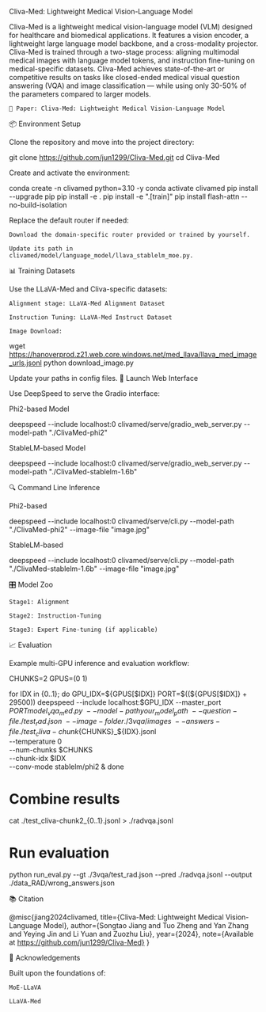 Cliva-Med: Lightweight Medical Vision-Language Model

Cliva-Med is a lightweight medical vision-language model (VLM) designed for healthcare and biomedical applications. It features a vision encoder, a lightweight large language model backbone, and a cross-modality projector. Cliva-Med is trained through a two-stage process: aligning multimodal medical images with language model tokens, and instruction fine-tuning on medical-specific datasets. Cliva-Med achieves state-of-the-art or competitive results on tasks like closed-ended medical visual question answering (VQA) and image classification — while using only 30-50% of the parameters compared to larger models.

    📄 Paper: Cliva-Med: Lightweight Medical Vision-Language Model

📦 Environment Setup

Clone the repository and move into the project directory:

git clone https://github.com/jun1299/Cliva-Med.git
cd Cliva-Med

Create and activate the environment:

conda create -n clivamed python=3.10 -y
conda activate clivamed
pip install --upgrade pip
pip install -e .
pip install -e ".[train]"
pip install flash-attn --no-build-isolation

Replace the default router if needed:

    Download the domain-specific router provided or trained by yourself.

    Update its path in clivamed/model/language_model/llava_stablelm_moe.py.

📊 Training Datasets

Use the LLaVA-Med and Cliva-specific datasets:

    Alignment stage: LLaVA-Med Alignment Dataset

    Instruction Tuning: LLaVA-Med Instruct Dataset

    Image Download:

wget https://hanoverprod.z21.web.core.windows.net/med_llava/llava_med_image_urls.jsonl
python download_image.py

Update your paths in config files.
🚀 Launch Web Interface

Use DeepSpeed to serve the Gradio interface:

Phi2-based Model

deepspeed --include localhost:0 clivamed/serve/gradio_web_server.py --model-path "./ClivaMed-phi2"

StableLM-based Model

deepspeed --include localhost:0 clivamed/serve/gradio_web_server.py --model-path "./ClivaMed-stablelm-1.6b"

🔍 Command Line Inference

Phi2-based

deepspeed --include localhost:0 clivamed/serve/cli.py --model-path "./ClivaMed-phi2" --image-file "image.jpg"

StableLM-based

deepspeed --include localhost:0 clivamed/serve/cli.py --model-path "./ClivaMed-stablelm-1.6b" --image-file "image.jpg"

🎛️ Model Zoo

    Stage1: Alignment

    Stage2: Instruction-Tuning

    Stage3: Expert Fine-tuning (if applicable)

📈 Evaluation

Example multi-GPU inference and evaluation workflow:

CHUNKS=2
GPUS=(0 1)

for IDX in {0..1}; do
    GPU_IDX=${GPUS[$IDX]}
    PORT=$((${GPUS[$IDX]} + 29500))
    deepspeed --include localhost:$GPU_IDX --master_port $PORT model_vqa_med.py \
        --model-path your_model_path \
        --question-file ./test_rad.json \
        --image-folder ./3vqa/images \
        --answers-file ./test_cliva-chunk${CHUNKS}_${IDX}.jsonl \
        --temperature 0 \
        --num-chunks $CHUNKS \
        --chunk-idx $IDX \
        --conv-mode stablelm/phi2 &
done

# Combine results
cat ./test_cliva-chunk2_{0..1}.jsonl > ./radvqa.jsonl

# Run evaluation
python run_eval.py --gt ./3vqa/test_rad.json --pred ./radvqa.jsonl --output ./data_RAD/wrong_answers.json

📚 Citation

@misc{jiang2024clivamed,
  title={Cliva-Med: Lightweight Medical Vision-Language Model},
  author={Songtao Jiang and Tuo Zheng and Yan Zhang and Yeying Jin and Li Yuan and Zuozhu Liu},
  year={2024},
  note={Available at https://github.com/jun1299/Cliva-Med}
}

🙏 Acknowledgements

Built upon the foundations of:

    MoE-LLaVA

    LLaVA-Med
